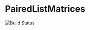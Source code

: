 # PairedListMatrices

[![Build Status](https://travis-ci.org/diegozea/PairedListMatrices.jl.svg?branch=master)](https://travis-ci.org/diegozea/PairedListMatrices.jl)
